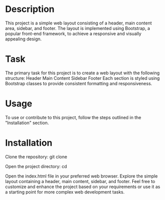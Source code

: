 # Description
This project is a simple web layout consisting of a header, main content area, sidebar, and footer. The layout is implemented using Bootstrap, a popular front-end framework, to achieve a responsive and visually appealing design.

# Task
The primary task for this project is to create a web layout with the following structure:
Header
Main Content
Sidebar
Footer
Each section is styled using Bootstrap classes to provide consistent formatting and responsiveness.

# Usage
To use or contribute to this project, follow the steps outlined in the "Installation" section.

# Installation
Clone the repository:
git clone <repository-url>

Open the project directory:
cd <project-directory>

Open the index.html file in your preferred web browser.
Explore the simple layout containing a header, main content, sidebar, and footer.
Feel free to customize and enhance the project based on your requirements or use it as a starting point for more complex web development tasks.